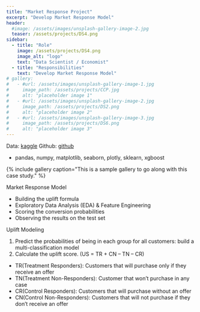 ```yaml
---
title: "Market Response Project"
excerpt: "Develop Market Response Model"
header:
  #image: /assets/images/unsplash-gallery-image-2.jpg
  teaser: /assets/projects/DS4.png
sidebar:
  - title: "Role"
    image: /assets/projects/DS4.png
    image_alt: "logo"
    text: "Data Scientist / Economist"
  - title: "Responsibilities"
    text: "Develop Market Response Model"
# gallery:
#   - #url: /assets/images/unsplash-gallery-image-1.jpg
#     image_path: /assets/projects/CCP.jpg
#     alt: "placeholder image 1"
#   - #url: /assets/images/unsplash-gallery-image-2.jpg
#     image_path: /assets/projects/DS2.png
#     alt: "placeholder image 2"
#   - #url: /assets/images/unsplash-gallery-image-3.jpg
#     image_path: /assets/projects/DS6.png
#     alt: "placeholder image 3"
---
```


Data: [kaggle](https://blog.minethatdata.com/2008/03/minethatdata-e-mail-analytics-and-data.html)
Github: [github](https://github.com/youngminju-phd/Market_Response_Project)

- pandas, numpy, matplotlib, seaborn, plotly, sklearn, xgboost

{% include gallery caption="This is a sample gallery to go along with this case study." %}

Market Response Model
-	Building the uplift formula
-	Exploratory Data Analysis (EDA) & Feature Engineering
-	Scoring the conversion probabilities
-	Observing the results on the test set

Uplift Modeling
1.	Predict the probabilities of being in each group for all customers: build a multi-classification model
2.	Calculate the uplift score. (US = TR + CN – TN – CR)
-	TR(Treatment Responders): Customers that will purchase only if they receive an offer
-	TN(Treatment Non-Responders): Customer that won’t purchase in any case
-	CR(Control Responders): Customers that will purchase without an offer
-	CN(Control Non-Responders): Customers that will not purchase if they don’t receive an offer